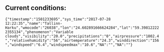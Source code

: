 ## Current conditions: 
 ``` {"timestamp":"1501233695","sys_time":"2017-07-28 12:22:35","name":"Tallinn-Harku","wmocode":"26038","lon":"24.602891666624284","lat":"59.398122222355134","phenomenon":"Variable clouds","visibility":"20.0","precipitations":"0","airpressure":"1002.4","relativehumidity":"56","airtemperature":"24.3","winddirection":"156","windspeed":"6.4","windspeedmax":"10.6","NA":"","NA":""} ```
